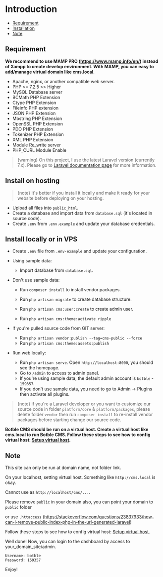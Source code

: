 # Introduction
- [Requirement](#requirement)
- [Installation](#installation)
- [Note](#note)

<a name="requirement"></a>
## Requirement

**We recommend to use MAMP PRO (https://www.mamp.info/en/) instead of Xampp to create develop environment. With MAMP, you can easy to add/manage virtual domain like cms.local.**

- Apache, nginx, or another compatible web server.
- PHP >= 7.2.5 >> Higher
- MySQL Database server
- BCMath PHP Extension
- Ctype PHP Extension
- Fileinfo PHP extension
- JSON PHP Extension
- Mbstring PHP Extension
- OpenSSL PHP Extension
- PDO PHP Extension
- Tokenizer PHP Extension
- XML PHP Extension
- Module Re_write server
- PHP_CURL Module Enable

>  {warning} On this project, I use the latest Laravel version (currently 7.x). Please go to [Laravel documentation page](https://laravel.com/docs) for more information.

<a name="installation"></a>
## Install on hosting

> {note} It's better if you install it locally and make it ready for your website before deploying on your hosting.

- Upload all files into `public_html`.
- Create a database and import data from `database.sql` (it's located in source code).
- Create `.env` from `.env.example` and update your database credentials.

## Install locally or in VPS

- Create `.env` file from `.env-example` and update your configuration.

- Using sample data: 
    - Import database from `database.sql`.
    
- Don't use sample data:
    - Run `composer install` to install vendor packages.
    
    - Run `php artisan migrate` to create database structure.

    - Run `php artisan cms:user:create` to create admin user.
    
    - Run `php artisan cms:theme:activate ripple`

- If you're pulled source code from GIT server:
    - Run `php artisan vendor:publish --tag=cms-public --force`
    - Run `php artisan cms:theme:assets:publish`

- Run web locally:
    - Run `php artisan serve`. Open `http://localhost:8000`, you should see the homepage.
    - Go to `/admin` to access to admin panel.
    - If you're using sample data, the default admin account is `botble` - `159357`.
    - If you don't use sample data, you need to go to Admin -> Plugins then activate all plugins.
    

> {note} If you're a Laravel developer or you want to customize our source code in folder `platform/core` & `platform/packages`, 
> please delete folder `vendor` then run `composer install` to re-install vendor packages before starting change our source code.

**Botble CMS should be run on a virtual host. Create a virtual host like cms.local to run Botble CMS. Follow these steps to see how to config virtual host: [Setup virtual host](/cms/master/virtualhost).** 

<a name="note"></a>
## Note

This site can only be run at domain name, not folder link.

On your localhost, setting virtual host. Something like `http://cms.local` is okay.

Cannot use as `http://localhost/cms/...`.

Please remove `public` in your domain also, you can point your domain to `public` folder

or use `.httaccess` (https://stackoverflow.com/questions/23837933/how-can-i-remove-public-index-php-in-the-url-generated-laravel)

Follow these steps to see how to config virtual host: [Setup virtual host](/cms/master/virtualhost).

Well done! Now, you can login to the dashboard by access to your_domain_site/admin.

    Username: botble
    Password: 159357

Enjoy!

